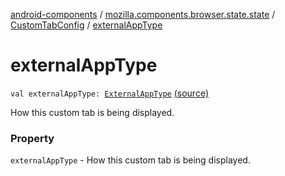 [android-components](../../index.md) / [mozilla.components.browser.state.state](../index.md) / [CustomTabConfig](index.md) / [externalAppType](./external-app-type.md)

# externalAppType

`val externalAppType: `[`ExternalAppType`](../-external-app-type/index.md) [(source)](https://github.com/mozilla-mobile/android-components/blob/master/components/browser/state/src/main/java/mozilla/components/browser/state/state/CustomTabConfig.kt#L45)

How this custom tab is being displayed.

### Property

`externalAppType` - How this custom tab is being displayed.